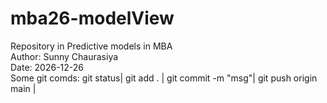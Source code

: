 # mba26-modelView
Repository in Predictive models in MBA 
<br>
Author: Sunny Chaurasiya
<br>
Date: 2026-12-26
<br>
Some git comds:
git status| git add . | git commit -m "msg"| git push origin main | 
